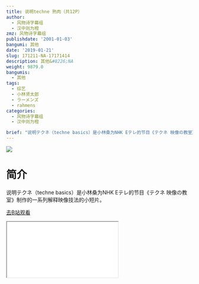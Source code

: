 ```yaml
---
title: 说明techne 熟肉（共12P）
author:
  - 风物诗字幕组
  - 汉中则为橙
zmz: 风物诗字幕组
publishdate: '2001-01-03'
bangumi: 其他
date: '2019-01-21'
slug: 171211-NA-17171414
description: 其他&#8226;NA
weight: 9879.0
bangumis:
  - 其他
tags:
  - 综艺
  - 小林贤太郎
  - ラーメンズ
  - rahmens
categories:
  - 风物诗字幕组
  - 汉中则为橙

brief: "说明テクネ（techne basics）是小林桑为NHK Eテレ的节目《テクネ 映像の教室》制作的一系列解释映像技法的小短片。"
---
```

![](https://i.imgur.com/VWx7lId.jpg)
# 简介  
说明テクネ（techne basics）是小林桑为NHK Eテレ的节目《テクネ 映像の教室》制作的一系列解释映像技法的小短片。  

[去B站观看](https://www.bilibili.com/video/av17171414/)
<div class ="resp-container"><iframe class="testiframe" src="//player.bilibili.com/player.html?aid=17171414"", scrolling="no", allowfullscreen="true" > </iframe></div> 
